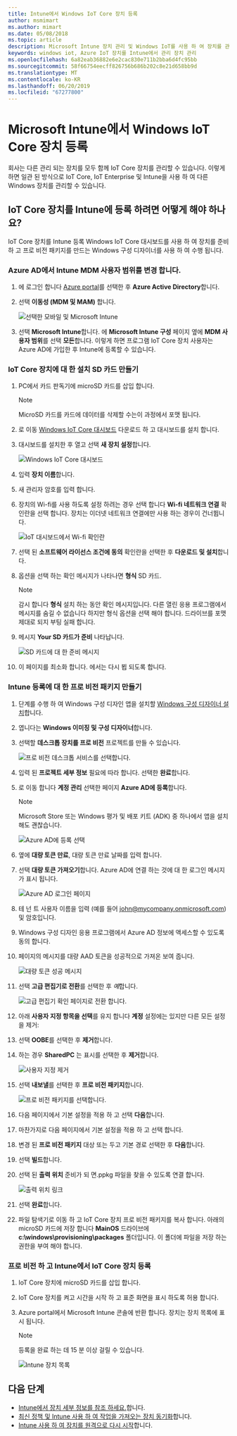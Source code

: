 ```yaml
---
title: Intune에서 Windows IoT Core 장치 등록
author: msmimart
ms.author: mimart
ms.date: 05/08/2018
ms.topic: article
description: Microsoft Intune 장치 관리 및 Windows IoT를 사용 하 여 장치를 관리 하는 방법에 알아봅니다.
keywords: windows iot, Azure IoT 장치를 Intune에서 관리 장치 관리
ms.openlocfilehash: 6a82eab36882e6e2cac830e711b2bba6d4fc95bb
ms.sourcegitcommit: 58f66754eecff826756b686b202c8e21d658bb9d
ms.translationtype: MT
ms.contentlocale: ko-KR
ms.lasthandoff: 06/20/2019
ms.locfileid: "67277800"
---
```

# <a name="enrolling-windows-iot-core-devices-in-microsoft-intune"></a>Microsoft Intune에서 Windows IoT Core 장치 등록

회사는 다른 관리 되는 장치를 모두 함께 IoT Core 장치를 관리할 수 있습니다. 이렇게 하면 일관 된 방식으로 IoT Core, IoT Enterprise 및 Intune을 사용 하 여 다른 Windows 장치를 관리할 수 있습니다.

## <a name="how-do-i-enroll-an-iot-core-device-into-intune"></a>IoT Core 장치를 Intune에 등록 하려면 어떻게 해야 하나요?

IoT Core 장치를 Intune 등록 Windows IoT Core 대시보드를 사용 하 여 장치를 준비 하 고 프로 비전 패키지를 만드는 Windows 구성 디자이너를 사용 하 여 수행 됩니다.

### <a name="change-the-intune-mdm-user-scope-in-azure-ad"></a>Azure AD에서 Intune MDM 사용자 범위를 변경 합니다.

1. 에 로그인 합니다 [Azure portal](https://portal.azure.com)를 선택한 후 **Azure Active Directory**합니다.
2. 선택 **이동성 (MDM 및 MAM)** 합니다.

     ![선택한 모바일 및 Microsoft Intune](../media/IntuneDeviceEnrollment/iot-ap-mobility-intune.png)

3. 선택 **Microsoft Intune**합니다. 에 **Microsoft Intune 구성** 페이지 옆에 **MDM 사용자 범위**를 선택 **모든**합니다. 이렇게 하면 프로그램 IoT Core 장치 사용자는 Azure AD에 가입한 후 Intune에 등록할 수 있습니다.

### <a name="create-a-setup-sd-card-for-the-iot-core-device"></a>IoT Core 장치에 대 한 설치 SD 카드 만들기

1. PC에서 카드 판독기에 microSD 카드를 삽입 합니다.
     > [!NOTE]
     > MicroSD 카드를 카드에 데이터를 삭제할 수는이 과정에서 포맷 됩니다.
2. 로 이동 [Windows IoT Core 대시보드](https://docs.microsoft.com/windows/iot-core/connect-your-device/iotdashboard) 다운로드 하 고 대시보드를 설치 합니다.
3. 대시보드를 설치한 후 열고 선택 **새 장치 설정**합니다.

     ![Windows IoT Core 대시보드](../media/IntuneDeviceEnrollment/IoT-dashboard-my-devices.png)

4. 입력 **장치 이름**합니다.
5. 새 관리자 암호를 입력 합니다.
6. 장치의 Wi-fi를 사용 하도록 설정 하려는 경우 선택 합니다 **Wi-fi 네트워크 연결** 확인란을 선택 합니다. 장치는 이더넷 네트워크 연결에만 사용 하는 경우이 건너뜁니다.

     ![IoT 대시보드에서 Wi-fi 확인란](../media/IntuneDeviceEnrollment/IoT-dashboard-wifi-connection.png)

7. 선택 된 **소프트웨어 라이선스 조건에 동의** 확인란을 선택한 후 **다운로드 및 설치**합니다.
8. 옵션을 선택 하는 확인 메시지가 나타나면 **형식** SD 카드.
     > [!NOTE]
     > 감시 합니다 **형식** 설치 하는 동안 확인 메시지입니다. 다른 열린 응용 프로그램에서 메시지를 숨길 수 없습니다 하지만 형식 옵션을 선택 해야 합니다. 드라이브를 포맷 제대로 되지 부팅 실패 합니다.
9. 메시지 **Your SD 카드가 준비** 나타납니다.

     ![SD 카드에 대 한 준비 메시지](../media/IntuneDeviceEnrollment/IoT-dashboard-sd-card-ready.png)

10. 이 페이지를 최소화 합니다.  에서는 다시 뵙 되도록 합니다.

### <a name="create-a-provisioning-package-for-intune-enrollment"></a>Intune 등록에 대 한 프로 비전 패키지 만들기

1. 단계를 수행 하 여 Windows 구성 디자인 앱을 설치할 [Windows 구성 디자이너 설치](https://docs.microsoft.com/windows/configuration/provisioning-packages/provisioning-install-icd)합니다.

2. 엽니다는 **Windows 이미징 및 구성 디자이너**합니다.
3. 선택할 **데스크톱 장치를 프로 비전** 프로젝트를 만들 수 있습니다.

     ![프로 비전 데스크톱 서비스를 선택합니다.](../media/IntuneDeviceEnrollment/iot-wcd-provision-desktop-devices.png)

4. 입력 된 **프로젝트 세부 정보** 필요에 따라 합니다. 선택한 **완료**합니다.
5. 로 이동 합니다 **계정 관리** 선택한 페이지 **Azure AD에 등록**합니다.
     > [!NOTE]
     > Microsoft Store 또는 Windows 평가 및 배포 키트 (ADK) 중 하나에서 앱을 설치 해도 괜찮습니다.

     ![Azure AD에 등록 선택](../media/IntuneDeviceEnrollment/iot-wcd-enroll-in-azure-ad.png)

6. 옆에 **대량 토큰 만료**, 대량 토큰 만료 날짜를 입력 합니다.
7. 선택 **대량 토큰 가져오기**합니다. Azure AD에 연결 하는 것에 대 한 로그인 메시지가 표시 됩니다.

     ![Azure AD 로그인 페이지](../media/IntuneDeviceEnrollment/iot-wcd-sign-in.png)

8. 테 넌 트 사용자 이름을 입력 (예를 들어 john@mycompany.onmicrosoft.com) 및 암호입니다.
9. Windows 구성 디자인 응용 프로그램에서 Azure AD 정보에 액세스할 수 있도록 동의 합니다.
10. 페이지의 메시지를 대량 AAD 토큰을 성공적으로 가져온 보여 줍니다.

     ![대량 토큰 성공 메시지](../media/IntuneDeviceEnrollment/iot-wcd-bulk-token-successful.png)

11. 선택 **고급 편집기로 전환**를 선택한 후 *예*합니다.

     ![고급 편집기 확인 페이지로 전환 합니다.](../media/IntuneDeviceEnrollment/iot-wcd-switch-to-advanced-editor.png)

12. 아래 **사용자 지정 항목을 선택**를 유지 합니다 **계정** 설정에는 있지만 다른 모든 설정을 제거:
13. 선택 **OOBE**를 선택한 후 **제거**합니다.
14. 하는 경우 **SharedPC** 는 표시를 선택한 후 **제거**합니다.

     ![사용자 지정 제거](../media/IntuneDeviceEnrollment/iot-wcd-select-customizations.png)

15. 선택 **내보낼**를 선택한 후 **프로 비전 패키지**합니다.

     ![프로 비전 패키지를 선택합니다.](../media/IntuneDeviceEnrollment/iot-wcd-export-provisioning-package.png)

16. 다음 페이지에서 기본 설정을 적용 하 고 선택 **다음**합니다.
17. 마찬가지로 다음 페이지에서 기본 설정을 적용 하 고 선택 합니다.
18. 변경 된 **프로 비전 패키지** 대상 또는 두고 기본 경로 선택한 후 **다음**합니다.
19. 선택 **빌드**합니다.
20. 선택 된 **출력 위치** 준비가 되 면.ppkg 파일을 찾을 수 있도록 연결 합니다.

     ![출력 위치 링크](../media/IntuneDeviceEnrollment/iot-wcd-all-done.png)

21. 선택 **완료**합니다.
22. 파일 탐색기로 이동 하 고 IoT Core 장치 프로 비전 패키지를 복사 합니다. 아래의 microSD 카드에 저장 합니다 **MainOS** 드라이브에 **c:\windows\provisioning\packages** 폴더입니다.  이 폴더에 파일을 저장 하는 권한을 부여 해야 합니다.

### <a name="provision-and-enroll-the-iot-core-device-in-intune"></a>프로 비전 하 고 Intune에서 IoT Core 장치 등록

1. IoT Core 장치에 microSD 카드를 삽입 합니다.
2. IoT Core 장치를 켜고 시간을 시작 하 고 표준 화면을 표시 하도록 허용 합니다.
3. Azure portal에서 Microsoft Intune 콘솔에 반환 합니다. 장치는 장치 목록에 표시 됩니다.
     > [!NOTE]
     > 등록을 완료 하는 데 15 분 이상 걸릴 수 있습니다.

     ![Intune 장치 목록](../media/IntuneDeviceEnrollment/iot-ap-devices-after-enrollment.png)

## <a name="next-steps"></a>다음 단계

- [Intune에서 장치 세부 정보를 참조 하세요.](https://docs.microsoft.com/intune/device-inventory)합니다.
- [최신 정책 및 Intune 사용 하 여 작업을 가져오는 장치 동기화](https://docs.microsoft.com/intune/device-sync)합니다.
- [Intune 사용 하 여 장치를 원격으로 다시 시작](https://docs.microsoft.com/intune/device-restart)합니다.
